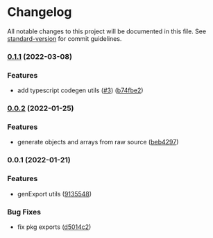 # Changelog

All notable changes to this project will be documented in this file. See [standard-version](https://github.com/conventional-changelog/standard-version) for commit guidelines.

### [0.1.1](https://github.com/unjs/knitwork/compare/v0.0.2...v0.1.1) (2022-03-08)


### Features

* add typescript codegen utils ([#3](https://github.com/unjs/knitwork/issues/3)) ([b74fbe2](https://github.com/unjs/knitwork/commit/b74fbe281c82fcaa92dc85e481a5b374f29a4f61))

### [0.0.2](https://github.com/unjs/knitwork/compare/v0.0.1...v0.0.2) (2022-01-25)


### Features

* generate objects and arrays from raw source ([beb4297](https://github.com/unjs/knitwork/commit/beb42973888413fc403c67f20ca1feebc3643555))

### 0.0.1 (2022-01-21)


### Features

* genExport utils ([9135548](https://github.com/unjs/knitwork/commit/91355482e18e2984f06e537f6a96a0cf9224f34f))


### Bug Fixes

* fix pkg exports ([d5014c2](https://github.com/unjs/knitwork/commit/d5014c2df1d3e0300c21c098a659d0ce5de65f70))
